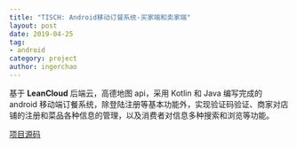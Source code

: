 ```yaml
---
title: "TISCH: Android移动订餐系统-买家端和卖家端"
layout: post
date: 2019-04-25
tag:
- android
category: project
author: ingerchao
---
```


基于 **LeanCloud** 后端云，高德地图 api，采用 Kotlin 和 Java 编写完成的 android 移动端订餐系统，除登陆注册等基本功能外，实现验证码验证、商家对店铺的注册和菜品各种信息的管理，以及消费者对信息多种搜索和浏览等功能。

[项目源码](https://github.com/Inger-Chao/TISCH)